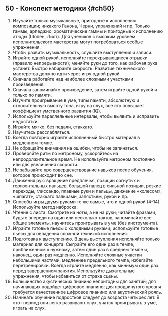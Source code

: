 ## 50 - Конспект методики {#ch50}

1. Изучайте только музыкальные, пригодные к исполнению композиции; никакого Ганона, Черни, упражнений и пр. Только гаммы, арпеджио, хроматические гаммы и пригодные к исполнению этюды (Шопен, Лист). Для учеников с высоким уровнем исполнительского мастерства могут потребоваться особые упражнения.
2. Чтобы развить музыкальность, слушайте выступления и записи.
3. Играйте одной рукой, исполняйте перекрывающиеся отрывки (правило непрерывности); меняйте руки до того, как рабочая рука устанет. Быстро набирайте скорость. Развитие технического мастерства должно идти через игру одной рукой.
4. Сначала работайте над наиболее сложными участками произведения.
5. Сначала запоминайте произведение, затем играйте одной рукой и только по памяти.
6. Изучите проигрывание в уме, типы памяти, абсолютную и относительную высоту тона, игру на слух, все это повышает коэффициент умственного развития (IQ).
7. Используйте параллельные интервалы, чтобы выявить и исправить недостатки.
8. Играйте мягко, без педали, стаккато.
9. Научитесь расслабляться.
10. Всегда повторно играйте исполненный быстро материал в медленном темпе.
11. Не обращайте внимания на ошибки, чтобы не запинаться.
12. Проверяйте ритм по метроному, ускоряйтесь на непродолжительное время. Не используйте метроном постоянно или для увеличения скорости.
13. Не забывайте про совершенствование навыков после обучения, которое происходит во сне.
14. Движения рук: вращение предплечья, позиции согнутых и горизонтальных пальцев, большой палец в сильной позиции, резкие переходы, глиссандо, плавные руки и пальцы, движение «колесом», «шпагат», стаккато пальцами, запястьем, рукой и пр.
15. Способы игры двумя руками те же самые, что и одной рукой (4-14). Используйте метод наброска.
16. Чтение с листа. Смотрите на ноты, а не на руки; читайте фразами, будьте впереди на один или несколько тактов, запоминайте все общие элементы, научитесь проигрывать в уме (без инструмента).
17. Играйте готовые пьесы с холодными руками; используйте готовые пьесы для овладения сложной техникой исполнения.
18. Подготовка к выступлению. В день выступления исполняйте только материал для концерта. Сыграйте его один раз в темпе, приближенном к нужному, затем один раз в среднем темпе и, наконец, один раз медленно. Исполняйте сложные участки небольшими частями, медленнее предельного темпа, избегайте перетренировки. Всегда играйте медленно, как минимум один раз перед завершением занятия. Используйте дыхательные упражнения, чтобы избавиться от страха сцены.
19. Большинство акустических пианино непригодны для занятий; для начинающих подойдет цифровое пианино; для продвинутого уровня требуется качественное цифровое пианино или акустический рояль.
20. Начинать обучение подростков следует до возраста четырех лет. В этот период они легко развивают слух, учатся проигрывать в уме, играть на слух.
